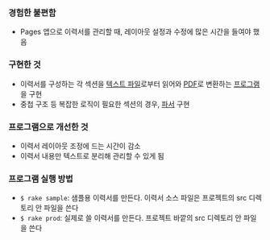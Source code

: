 ### 경험한 불편함
- Pages 앱으로 이력서를 관리할 때, 레이아웃 설정과 수정에 많은 시간을 들여야 했음

### 구현한 것
- 이력서를 구성하는 각 섹션을 [텍스트 파일](spec/data/src/)로부터 읽어와 [PDF](output.pdf)로 변환하는 [프로그램](lib/mk_pdf.rb)을 구현
- 중첩 구조 등 복잡한 로직이 필요한 섹션의 경우, [파서](lib/mk_resume/section_parser.rb) 구현

### 프로그램으로 개선한 것
- 이력서 레이아웃 조정에 드는 시간이 감소
- 이력서 내용만 텍스트로 분리해 관리할 수 있게 됨

### 프로그램 실행 방법
- `$ rake sample`: 샘플용 이력서를 만든다. 이력서 소스 파일은 프로젝트의 src 디렉토리 안 파일을 쓴다
- `$ rake prod`: 실제로 쓸 이력서를 만든다. 프로젝트 바깥의 src 디렉토리 안 파일을 쓴다

